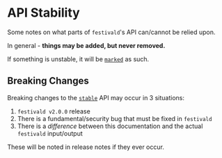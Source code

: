 # API Stability
Some notes on what parts of `festivald`'s API can/cannot be relied upon.

In general - **things may be added, but never removed.**

If something is unstable, it will be [`marked`](marker.md) as such.

## Breaking Changes
Breaking changes to the [`stable`](marker.md) API may occur in 3 situations:

1. `festivald v2.0.0` release
2. There is a fundamental/security bug that must be fixed in `festivald`
3. There is a _difference_ between this documentation and the actual `festivald` input/output

These will be noted in release notes if they ever occur.
